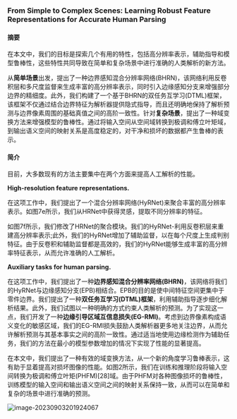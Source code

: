 ### From Simple to Complex Scenes: Learning Robust Feature Representations for Accurate Human Parsing

#### 摘要

在本文中，我们的目标是探索几个有用的特性，包括高分辨率表示，辅助指导和模型鲁棒性，这些特性共同导致在简单和复杂场景中进行准确的人类解析的新方法。

从**简单场景**出发，提出了一种边界感知混合分辨率网络(BHRN)，该网络利用反卷积层和多尺度监督来生成丰富的高分辨率表示，同时引入边缘感知分支来增强部分边界的精细度。此外，我们构建了一个基于BHRN的双任务互学习(DTML)框架，该框架不仅通过结合边界特征为解析器提供隐式指导，而且还明确地保持了解析预测与边界像素周围的基础真值之间的高阶一致性。针对**复杂场景**，提出了一种域变换方法来增强模型的鲁棒性。通过将输入空间从空间域转换到极调和傅立叶矩域，到输出语义空间的映射关系是高度稳定的，对干净和损坏的数据都产生鲁棒的表示。

#### 简介

目前，大多数现有的方法主要集中在两个方面来提高人工解析的性能。

**High-resolution feature representations.**

在这项工作中，我们提出了一个混合分辨率网络(HyRNet)来聚合丰富的高分辨率表示。如图7e所示，我们从HRNet中获得灵感，提取不同分辨率的特征。

如图7f所示，我们修改了HRNet的聚合模块。我们的HyRNet-利用反卷积层来重建高分辨率表示;此外，我们的HyRNet增加了辅助监督，以在每个尺度上生成判别特征。由于反卷积和辅助监督都是高效的，我们的HyRNet能够生成丰富的高分辨率特征表示，从而允许准确的人工解析。

**Auxiliary tasks for human parsing.**

在这项工作中，我们提出了一种**边界感知混合分辨率网络(BHRN)**，该网络将我们的HyRNet与边缘感知分支(EPB)相结合。EPB的目的是使中间特征空间更集中于零件边界。我们提出了一种**双任务互学习(DTML)框架**，利用辅助指导逐步细化解析结果。此外，我们试图以一种明确的方式约束人类解析的预测。为了实现这一点，我们开发了一种**边缘引导区域互信息损失(EG-RMI)**。考虑到边界像素构成语义变化的敏感区域，我们的EG-RMI损失鼓励人类解析器更多地关注边界，从而允许解析预测与其基本事实之间的高阶一致性。通过适当地使用边缘检测作为辅助任务，我们的方法在最小的模型参数增加的情况下实现了性能的显著提高。

在本文中，我们提出了一种有效的域变换方法，从一个新的角度学习鲁棒表示，这有助于显着提高对损坏图像的性能。如图2所示，我们在训练和推理阶段将输入空间转换为极调和傅立叶矩(PHFM)[28]域。由于PHFM对各种图像损坏的鲁棒性，训练模型的输入空间和输出语义空间之间的映射关系保持一致，从而可以在简单和复杂的场景中进行准确的预测。

![image-20230903201924067](C:\Users\lxc\AppData\Roaming\Typora\typora-user-images\image-20230903201924067.png)
